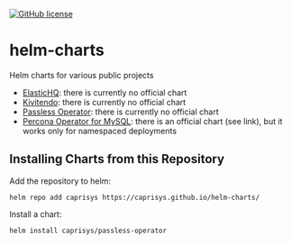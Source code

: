 [![GitHub license](https://img.shields.io/github/license/caprisys/helm-charts.svg)](https://github.com/caprisys/helm-charts/blob/main/LICENSE)

# helm-charts
Helm charts for various public projects

* [ElasticHQ](https://github.com/ElasticHQ/elasticsearch-HQ): there is currently no official chart
* [Kivitendo](https://github.com/kivitendo/kivitendo-erp): there is currently no official chart
* [Passless Operator](https://github.com/wavesoftware/passless-operator): there is currently no official chart
* [Percona Operator for MySQL](https://github.com/percona/percona-helm-charts/tree/main/charts/ps-operator): there is an official chart (see link), but it works only for namespaced deployments

## Installing Charts from this Repository

Add the repository to helm:

```
helm repo add caprisys https://caprisys.github.io/helm-charts/
```

Install a chart:

```
helm install caprisys/passless-operator
```

